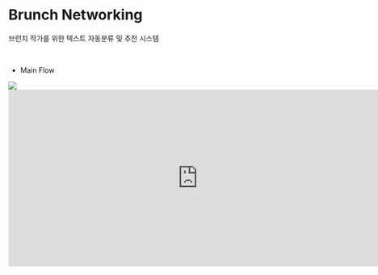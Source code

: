 # Brunch Networking

브런치 작가를 위한 텍스트 자동분류 및 추천 시스템

<br>

* Main Flow
<img src = "https://user-images.githubusercontent.com/35517797/81781137-a35e6f80-9532-11ea-85b7-f8c862ccff58.PNG">

<br>

<iframe width="750" height="350" src="https://www.youtube.com/embed/RpEBgY3_stA" frameborder="0" allow="accelerometer; autoplay; encrypted-media; gyroscope; picture-in-picture" allowfullscreen></iframe>

